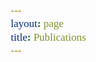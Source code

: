```yaml
---
layout: page
title: Publications
---
```


<bibtex src="pubs.bib"></bibtex>

  <script>
		$(function() {
		  $("#Fontselector").on("change",function() {
		    var font = $("#Fontselector option:selected").text();
		    console.log(font);

		    $('.title.fonters').each(function() {
		    	$(this).css("font-family",font);
		    });
		  });
		});
		function reset() {
			$("select").each(function () {
			  localStorage.setItem($(this).attr("id"),"");
			  $(this).val("");
			});
			$("#searchbar").val("");
			$("#searchbar").trigger('change');
		}
		function resetOtherFilters(changedId) {
  $("select").each(function() {
    if ($(this).attr("id") !== changedId) {
      $(this).val("");
    }
  });
  $("#searchbar").val("");
}

$("#authorselectfirst, #authorselect").on("change", function() {
  resetOtherFilters($(this).attr("id"));
  $(this).trigger('change');
});

    </script>

<style>
    html,body,span,h1 {
        font-family: "Times New Roman", Times, serif;
        font-size: 17px;
    }
    bibtex { display: none; }
    .searchbar { margin-left:0px;}
    #bibtex_errors { margin-top:10px; color: red;}
    h1.header {margin-left:8px;}
    h1.YEAR { font-size: 17px; font-weight: bold; display: inline; margin-left:8px;}


</style>

<br/>

<bibtex src="pubs.bib"></bibtex>

<style>
    bibtex { display: none; }
    .searchbar { margin-left:0px;}
    #bibtex_errors { margin-top:10px; color: red;}
    h1.header {margin-left:8px;}
    h1.YEAR { font-size: 17px; font-weight: bold; display: inline; margin-left:8px;}
</style>

<div class="bibtex_structure">
    <div class="group year" extra="ASC number">
        <div style="padding-bottom:10px;"></div>
        <div class="sort journal" extra="DESC string">
            <div class="templates"></div>
        </div>
    </div>
</div>

<div id="bibtex_display">
    <div class="if bibtex_template" style="display: none;">
        <ul>
            <li>
      <span class="if journal !nolink">
            <a class="bibtexVar" href="+URLORDEFAULT+" extra="BIBTEXKEY">
            <span style="text-decoration: underline;" class="title"></span>,
            </a>
      </span>

                <span class="if title nolink">
            <span class="paper-title"></span>,
      </span>
                <div class="if author">
                    <span class="author"></span>
                </div>
                <div>
                    <span class="if journal"><em><span class="journal"></span></em>,</span>
                    <span class="if booktitle">In <em><span class="booktitle"></span></em>,</span>
                    <span class="if editor"><span class="editor"></span> (editors),</span>
                    <span class="if publisher"><em><span class="publisher"></span></em>,</span>
                    <span class="if !journal number">Technical report <span class="number"></span>,</span>
                    <span class="if institution"><span class="institution"></span>,</span>
                    <span class="if address"><span class="address"></span>,</span>
                    <span class="if volume"><span class="volume"></span>,</span>
                    <span class="if journal number">(<span class="number"></span>),</span>
                    <span class="if pages"> pages <span class="pages"></span>,</span>
                    <span class="if month"><span class="month"></span>,</span>
                    <span class="if year"><span class="year"></span>.</span>
                    <span class="if doi"><span class="doi"></span>.</span>
                    <span class="if note"><span class="note"></span>.</span>
                </div>
            </li>
        </ul>
    </div>

</div>
